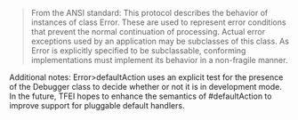>From the ANSI standard:
This protocol describes the behavior of instances of class Error. These are used to represent error conditions that prevent the normal continuation of processing. Actual error exceptions used by an application may be subclasses of this class.
As Error is explicitly specified  to be subclassable, conforming implementations must implement its behavior in a non-fragile manner.

Additional notes:
Error>defaultAction uses an explicit test for the presence of the Debugger class to decide whether or not it is in development mode.  In the future, TFEI hopes to enhance the semantics of #defaultAction to improve support for pluggable default handlers.